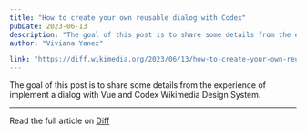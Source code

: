 ```yaml
---
title: "How to create your own reusable dialog with Codex"
pubDate: 2023-06-13
description: "The goal of this post is to share some details from the experience of implement a dialog with Vue and Codex Wikimedia Design System."
author: "Viviana Yanez"

link: "https://diff.wikimedia.org/2023/06/13/how-to-create-your-own-reusable-dialog-with-codex/"
---
```


The goal of this post is to share some details from the experience of implement a dialog with Vue and Codex Wikimedia Design System.

---

Read the full article on [Diff](https://diff.wikimedia.org/2023/06/13/how-to-create-your-own-reusable-dialog-with-codex/)
